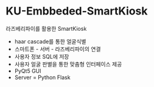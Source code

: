 # KU-Embbeded-SmartKiosk

라즈베리파이를 활용한 SmartKiosk
- haar cascade를 통한 얼굴식별
- 스마트폰 - 서버 - 라즈베리파이의 연결
- 사용자 정보 SQL에 저장
- 사용자 얼굴 판별을 통한 맞춤형 인터페이스 제공
- PyQt5 GUI
- Server = Python Flask
